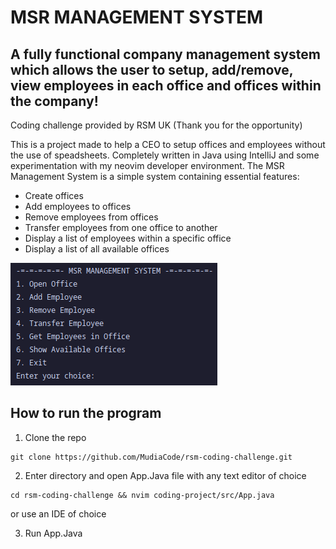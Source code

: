 # MSR MANAGEMENT SYSTEM

## A fully functional company management system which allows the user to setup, add/remove, view employees in each office and offices within the company!

Coding challenge provided by RSM UK (Thank you for the opportunity)

This is a project made to help a CEO to setup offices and employees without the use of speadsheets. Completely written in Java using IntelliJ and some experimentation with my neovim developer environment.
The MSR Management System is a simple system containing essential features:

* Create offices
* Add employees to offices
* Remove employees from offices
* Transfer employees from one office to another
* Display a list of employees within a specific office
* Display a list of all available offices

![model1](https://github.com/MudiaCode/rsm-coding-challenge/blob/main/Screenshot%202023-12-15%2013%2043%2018.png)

## How to run the program
1. Clone the repo
```
git clone https://github.com/MudiaCode/rsm-coding-challenge.git
```
2. Enter directory and open App.Java file with any text editor of choice
```
cd rsm-coding-challenge && nvim coding-project/src/App.java
```
or use an IDE of choice

3. Run App.Java

